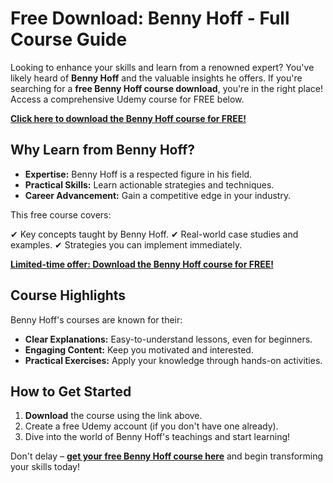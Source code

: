 # Free Download: Benny Hoff - Full Course Guide

Looking to enhance your skills and learn from a renowned expert? You've likely heard of **Benny Hoff** and the valuable insights he offers. If you're searching for a **free Benny Hoff course download**, you're in the right place! Access a comprehensive Udemy course for FREE below.

[**Click here to download the Benny Hoff course for FREE!**](https://udemywork.com/benny-hoff)

## Why Learn from Benny Hoff?

*   **Expertise:** Benny Hoff is a respected figure in his field.
*   **Practical Skills:** Learn actionable strategies and techniques.
*   **Career Advancement:** Gain a competitive edge in your industry.

This free course covers:

✔ Key concepts taught by Benny Hoff.
✔ Real-world case studies and examples.
✔ Strategies you can implement immediately.

[**Limited-time offer: Download the Benny Hoff course for FREE!**](https://udemywork.com/benny-hoff)

## Course Highlights

Benny Hoff's courses are known for their:

*   **Clear Explanations:** Easy-to-understand lessons, even for beginners.
*   **Engaging Content:** Keep you motivated and interested.
*   **Practical Exercises:** Apply your knowledge through hands-on activities.

## How to Get Started

1.  **Download** the course using the link above.
2.  Create a free Udemy account (if you don't have one already).
3.  Dive into the world of Benny Hoff's teachings and start learning!

Don't delay – **[get your free Benny Hoff course here](https://udemywork.com/benny-hoff)** and begin transforming your skills today!
